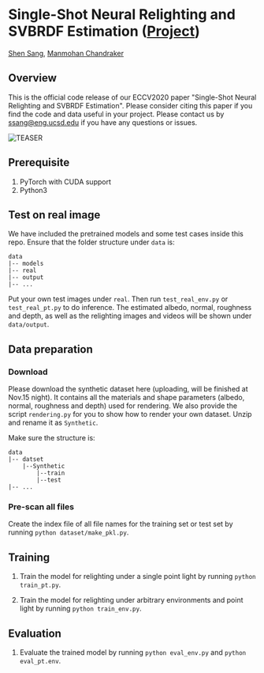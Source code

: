 # Single-Shot Neural Relighting and SVBRDF Estimation ([Project](http://cseweb.ucsd.edu/~viscomp/projects/ECCV20NeuralRelighting/))


[Shen Sang](https://sites.google.com/view/ssang), [Manmohan Chandraker](https://cseweb.ucsd.edu/~mkchandraker/)


## Overview

This is the official code release of our ECCV2020 paper "Single-Shot Neural Relighting and SVBRDF Estimation". Please consider citing this paper if you find the code and data useful in your project. Please contact us by ssang@eng.ucsd.edu if you have any questions or issues.



![TEASER](http://cseweb.ucsd.edu/~viscomp/projects/ECCV20NeuralRelighting/assets/teaser.png)



## Prerequisite
1. PyTorch with CUDA support
2. Python3



## Test on real image

We have included the pretrained models and some test cases inside this repo. Ensure that the folder structure under `data` is:

```
data
|-- models
|-- real
|-- output
|-- ...
```

Put your own test images under `real`. Then run `test_real_env.py` or `test_real_pt.py` to do inference. The estimated albedo, normal, roughness and depth, as well as the relighting images and videos will be shown under `data/output`.


## Data preparation

### Download

Please download the synthetic dataset here (uploading, will be finished at Nov.15 night). It contains all the materials and shape parameters (albedo, normal, roughness and depth) used for rendering. We also provide the script `rendering.py` for you to show how to render your own dataset. Unzip and rename it as `Synthetic`.


Make sure the structure is:

```
data
|-- datset
    |--Synthetic
        |--train
        |--test
|-- ...
```

### Pre-scan all files

Create the index file of all file names for the training set or test set by running `python dataset/make_pkl.py`.


## Training

1. Train the model for relighting under a single point light by running `python train_pt.py`.

2. Train the model for relighting under arbitrary environments and point light by running `python train_env.py`.


## Evaluation

1. Evaluate the trained model by running `python eval_env.py` and `python eval_pt.env`.

